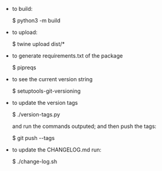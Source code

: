 * to build:

    $ python3 -m build

* to upload:

    $ twine upload dist/* 

* to generate requirements.txt of the package

    $ pipreqs 

* to see the current version string

    $ setuptools-git-versioning

* to update the version tags

    $ ./version-tags.py

  and run the commands outputed;
  and then push the tags:

    $ git push --tags

* to update the CHANGELOG.md run:

    $ ./change-log.sh


